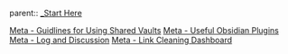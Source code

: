 parent:: [_Start Here](_Start%20Here.md)

[Meta - Guidlines for Using Shared Vaults](Meta%20-%20Guidlines%20for%20Using%20Shared%20Vaults.md)
[Meta - Useful Obsidian Plugins](Meta%20-%20Useful%20Obsidian%20Plugins.md)
[Meta - Log and Discussion](Meta%20-%20Log%20and%20Discussion.md)
[Meta - Link Cleaning Dashboard](Meta%20-%20Link%20Cleaning%20Dashboard.md)


